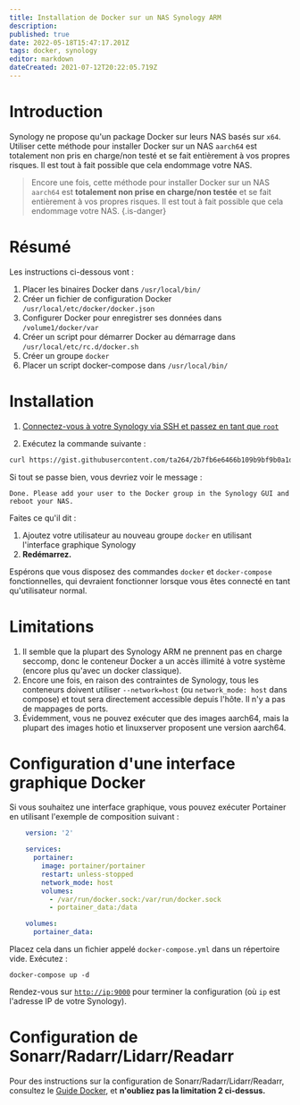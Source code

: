 ```yaml
---
title: Installation de Docker sur un NAS Synology ARM
description: 
published: true
date: 2022-05-18T15:47:17.201Z
tags: docker, synology
editor: markdown
dateCreated: 2021-07-12T20:22:05.719Z
---
```


# Introduction

Synology ne propose qu'un package Docker sur leurs NAS basés sur `x64`. Utiliser cette méthode pour installer Docker sur un NAS `aarch64` est totalement non pris en charge/non testé et se fait entièrement à vos propres risques. Il est tout à fait possible que cela endommage votre NAS.

> Encore une fois, cette méthode pour installer Docker sur un NAS `aarch64` est **totalement non prise en charge/non testée** et se fait entièrement à vos propres risques. Il est tout à fait possible que cela endommage votre NAS. {.is-danger}

# Résumé

Les instructions ci-dessous vont :

1. Placer les binaires Docker dans `/usr/local/bin/`
1. Créer un fichier de configuration Docker `/usr/local/etc/docker/docker.json`
1. Configurer Docker pour enregistrer ses données dans `/volume1/docker/var`
1. Créer un script pour démarrer Docker au démarrage dans `/usr/local/etc/rc.d/docker.sh`
1. Créer un groupe `docker`
1. Placer un script docker-compose dans `/usr/local/bin/`

# Installation

1. [Connectez-vous à votre Synology via SSH et passez en tant que `root`](https://kb.synology.com/en-global/DSM/tutorial/How_to_login_to_DSM_with_root_permission_via_SSH_Telnet)

1. Exécutez la commande suivante :

```bash
curl https://gist.githubusercontent.com/ta264/2b7fb6e6466b109b9bf9b0a1d91ebedc/raw/b76a28d25d0abd0d27a0c9afaefa0d499eb87d3d/get-docker.sh | sh
```

Si tout se passe bien, vous devriez voir le message :

```none
Done. Please add your user to the Docker group in the Synology GUI and reboot your NAS.
```

Faites ce qu'il dit :

1. Ajoutez votre utilisateur au nouveau groupe `docker` en utilisant l'interface graphique Synology
1. **Redémarrez.**

Espérons que vous disposez des commandes `docker` et `docker-compose` fonctionnelles, qui devraient fonctionner lorsque vous êtes connecté en tant qu'utilisateur normal.

# Limitations

1. Il semble que la plupart des Synology ARM ne prennent pas en charge seccomp, donc le conteneur Docker a un accès illimité à votre système (encore plus qu'avec un docker classique).
1. Encore une fois, en raison des contraintes de Synology, tous les conteneurs doivent utiliser `--network=host` (ou `network_mode: host` dans compose) et tout sera directement accessible depuis l'hôte. Il n'y a pas de mappages de ports.
1. Évidemment, vous ne pouvez exécuter que des images aarch64, mais la plupart des images hotio et linuxserver proposent une version aarch64.

# Configuration d'une interface graphique Docker

Si vous souhaitez une interface graphique, vous pouvez exécuter Portainer en utilisant l'exemple de composition suivant :

```yml
    version: '2'

    services:
      portainer:
        image: portainer/portainer
        restart: unless-stopped
        network_mode: host
        volumes:
          - /var/run/docker.sock:/var/run/docker.sock
          - portainer_data:/data

    volumes:
      portainer_data:
```

Placez cela dans un fichier appelé `docker-compose.yml` dans un répertoire vide. Exécutez :

```shell
docker-compose up -d
```

Rendez-vous sur [`http://ip:9000`](http://ip:9000) pour terminer la configuration (où `ip` est l'adresse IP de votre Synology).

# Configuration de Sonarr/Radarr/Lidarr/Readarr

Pour des instructions sur la configuration de Sonarr/Radarr/Lidarr/Readarr, consultez le [Guide Docker](/docker-guide), et **n'oubliez pas la limitation 2 ci-dessus.**
